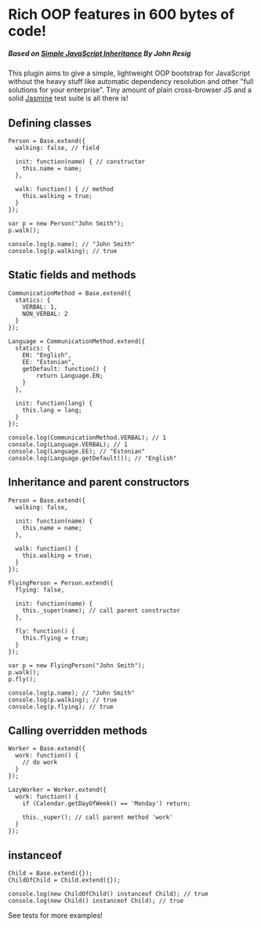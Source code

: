 # Rich OOP features in 600 bytes of code!
##### Based on [Simple JavaScript Inheritance](http://ejohn.org/blog/simple-javascript-inheritance/) By John Resig

This plugin aims to give a simple, lightweight OOP bootstrap for JavaScript without the heavy stuff like automatic dependency resolution and other "full solutions for your enterprise". Tiny amount of plain cross-browser JS and a solid [Jasmine](http://pivotal.github.com/jasmine/) test suite is all there is!

## Defining classes
    Person = Base.extend({
      walking: false, // field
  
  	  init: function(name) { // constructor
  		this.name = name;
  	  },
  	
  	  walk: function() { // method
  		this.walking = true;
  	  }
    });
    
    var p = new Person("John Smith");
    p.walk();
    
    console.log(p.name); // "John Smith"
    console.log(p.walking); // true
    
## Static fields and methods
    CommunicationMethod = Base.extend({
      statics: {
      	VERBAL: 1,
      	NON_VERBAL: 2
      }
    });

    Language = CommunicationMethod.extend({
      statics: {
      	EN: "English",
      	EE: "Estonian",
      	getDefault: function() {
      		return Language.EN;
      	}
      },
      
      init: function(lang) {
      	this.lang = lang;
      }
    });
    
    console.log(CommunicationMethod.VERBAL); // 1
    console.log(Language.VERBAL); // 1
    console.log(Language.EE); // "Estonian"
    console.log(Language.getDefault()); // "English"
    
## Inheritance and parent constructors
    Person = Base.extend({
  	  walking: false,
  
  	  init: function(name) {
  		this.name = name;
  	  },
  	
  	  walk: function() {
  		this.walking = true;
  	  }
    });
    
    FlyingPerson = Person.extend({
  	  flying: false,
  
  	  init: function(name) {
  		this._super(name); // call parent constructor
  	  },
  	
  	  fly: function() {
  		this.flying = true;
  	  }
    });
    
    var p = new FlyingPerson("John Smith");
    p.walk();
    p.fly();
    
    console.log(p.name); // "John Smith"
    console.log(p.walking); // true
    console.log(p.flying); // true

## Calling overridden methods
    Worker = Base.extend({
  	  work: function() {
  		// do work
  	  }
    });
    
    LazyWorker = Worker.extend({
  	  work: function() {
  		if (Calendar.getDayOfWeek() == 'Monday') return;
  		
  		this._super(); // call parent method 'work'
  	  }
    });
    
## instanceof
    Child = Base.extend({});
    ChildOfChild = Child.extend({});
    
    console.log(new ChildOfChild() instanceof Child); // true
    console.log(new Child() instanceof Child); // true

See tests for more examples!
